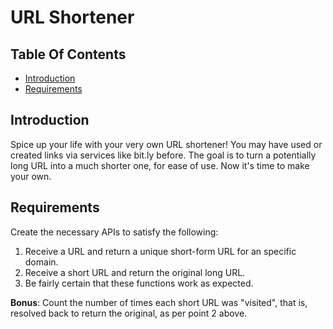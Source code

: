 # URL Shortener

## Table Of Contents

- [Introduction](#introduction)
- [Requirements](#requirements)

## Introduction

Spice up your life with your very own URL shortener! You may have used or created links via
services like bit.ly before. The goal is to turn a potentially long URL into a much shorter one,
for ease of use. Now it's time to make your own.

## Requirements

Create the necessary APIs to satisfy the following:

1. Receive a URL and return a unique short-form URL for an specific domain.
2. Receive a short URL and return the original long URL.
3. Be fairly certain that these functions work as expected.

**Bonus**: Count the number of times each short URL was "visited", that is, resolved back to
return the original, as per point 2 above.

